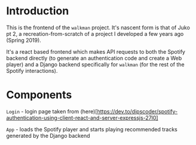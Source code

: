 # Introduction

This is the frontend of the `walkman` project. It's nascent form is that of Juko pt 2, a recreation-from-scratch of a project I developed a few years ago (Spring 2019).

It's a react based frontend which makes API requests to both the Spotify backend directly (to generate an authentication code and create a Web player) and a Django backend specifically for `walkman` (for the rest of the Spotify interactions). 

# Components

`Login` - login page taken from (here)[https://dev.to/dipscoder/spotify-authentication-using-client-react-and-server-expressjs-27l0]

`App` - loads the Spotify player and starts playing recommended tracks generated by the Django backend